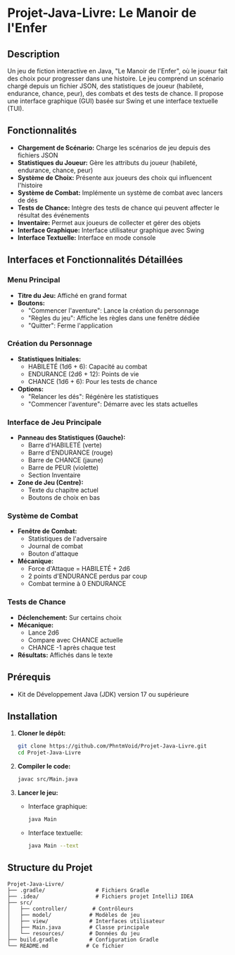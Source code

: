 # Projet-Java-Livre: Le Manoir de l'Enfer

## Description

Un jeu de fiction interactive en Java, "Le Manoir de l'Enfer", où le joueur fait des choix pour progresser dans une histoire. Le jeu comprend un scénario chargé depuis un fichier JSON, des statistiques de joueur (habileté, endurance, chance, peur), des combats et des tests de chance. Il propose une interface graphique (GUI) basée sur Swing et une interface textuelle (TUI).

## Fonctionnalités

- **Chargement de Scénario:** Charge les scénarios de jeu depuis des fichiers JSON
- **Statistiques du Joueur:** Gère les attributs du joueur (habileté, endurance, chance, peur)
- **Système de Choix:** Présente aux joueurs des choix qui influencent l'histoire
- **Système de Combat:** Implémente un système de combat avec lancers de dés
- **Tests de Chance:** Intègre des tests de chance qui peuvent affecter le résultat des événements
- **Inventaire:** Permet aux joueurs de collecter et gérer des objets
- **Interface Graphique:** Interface utilisateur graphique avec Swing
- **Interface Textuelle:** Interface en mode console

## Interfaces et Fonctionnalités Détaillées

### Menu Principal
- **Titre du Jeu:** Affiché en grand format
- **Boutons:**
  - "Commencer l'aventure": Lance la création du personnage
  - "Règles du jeu": Affiche les règles dans une fenêtre dédiée
  - "Quitter": Ferme l'application

### Création du Personnage
- **Statistiques Initiales:**
  - HABILETÉ (1d6 + 6): Capacité au combat
  - ENDURANCE (2d6 + 12): Points de vie
  - CHANCE (1d6 + 6): Pour les tests de chance
- **Options:**
  - "Relancer les dés": Régénère les statistiques
  - "Commencer l'aventure": Démarre avec les stats actuelles

### Interface de Jeu Principale
- **Panneau des Statistiques (Gauche):**
  - Barre d'HABILETÉ (verte)
  - Barre d'ENDURANCE (rouge)
  - Barre de CHANCE (jaune)
  - Barre de PEUR (violette)
  - Section Inventaire
- **Zone de Jeu (Centre):**
  - Texte du chapitre actuel
  - Boutons de choix en bas

### Système de Combat
- **Fenêtre de Combat:**
  - Statistiques de l'adversaire
  - Journal de combat
  - Bouton d'attaque
- **Mécanique:**
  - Force d'Attaque = HABILETÉ + 2d6
  - 2 points d'ENDURANCE perdus par coup
  - Combat termine à 0 ENDURANCE

### Tests de Chance
- **Déclenchement:** Sur certains choix
- **Mécanique:**
  - Lance 2d6
  - Compare avec CHANCE actuelle
  - CHANCE -1 après chaque test
- **Résultats:** Affichés dans le texte

## Prérequis

- Kit de Développement Java (JDK) version 17 ou supérieure

## Installation

1. **Cloner le dépôt:**
   ```bash
   git clone https://github.com/PhntmVoid/Projet-Java-Livre.git
   cd Projet-Java-Livre
   ```

2. **Compiler le code:**
   ```bash
   javac src/Main.java
   ```

3. **Lancer le jeu:**
   - Interface graphique:
     ```bash
     java Main
     ```
   - Interface textuelle:
     ```bash
     java Main --text
     ```

## Structure du Projet

```
Projet-Java-Livre/
├── .gradle/                # Fichiers Gradle
├── .idea/                  # Fichiers projet IntelliJ IDEA
├── src/
│   ├── controller/        # Contrôleurs
│   ├── model/            # Modèles de jeu
│   ├── view/             # Interfaces utilisateur
│   ├── Main.java         # Classe principale
│   └── resources/        # Données du jeu
├── build.gradle          # Configuration Gradle
└── README.md            # Ce fichier
```
